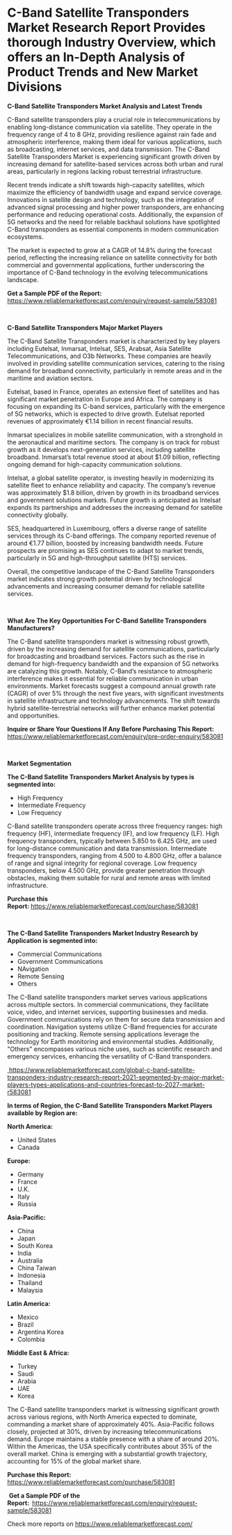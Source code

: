 <p><h1>C-Band Satellite Transponders Market Research Report Provides thorough Industry Overview, which offers an In-Depth Analysis of Product Trends and New Market Divisions</h1></p><p><strong>C-Band Satellite Transponders Market Analysis and Latest Trends</strong></p>
<p><p>C-Band satellite transponders play a crucial role in telecommunications by enabling long-distance communication via satellite. They operate in the frequency range of 4 to 8 GHz, providing resilience against rain fade and atmospheric interference, making them ideal for various applications, such as broadcasting, internet services, and data transmission. The C-Band Satellite Transponders Market is experiencing significant growth driven by increasing demand for satellite-based services across both urban and rural areas, particularly in regions lacking robust terrestrial infrastructure.</p><p>Recent trends indicate a shift towards high-capacity satellites, which maximize the efficiency of bandwidth usage and expand service coverage. Innovations in satellite design and technology, such as the integration of advanced signal processing and higher power transponders, are enhancing performance and reducing operational costs. Additionally, the expansion of 5G networks and the need for reliable backhaul solutions have spotlighted C-Band transponders as essential components in modern communication ecosystems.</p><p>The market is expected to grow at a CAGR of 14.8% during the forecast period, reflecting the increasing reliance on satellite connectivity for both commercial and governmental applications, further underscoring the importance of C-Band technology in the evolving telecommunications landscape.</p></p>
<p><strong>Get a Sample PDF of the Report:&nbsp;</strong> <a href="https://www.reliablemarketforecast.com/enquiry/request-sample/583081?utm_campaign=3029&utm_medium=2&utm_source=Github&utm_content=ia&utm_term=23032025&utm_id=c-band-satellite-transponders">https://www.reliablemarketforecast.com/enquiry/request-sample/583081</a></p>
<p>&nbsp;</p>
<p><strong>C-Band Satellite Transponders Major Market Players</strong></p>
<p><p>The C-Band Satellite Transponders market is characterized by key players including Eutelsat, Inmarsat, Intelsat, SES, Arabsat, Asia Satellite Telecommunications, and O3b Networks. These companies are heavily involved in providing satellite communication services, catering to the rising demand for broadband connectivity, particularly in remote areas and in the maritime and aviation sectors.</p><p>Eutelsat, based in France, operates an extensive fleet of satellites and has significant market penetration in Europe and Africa. The company is focusing on expanding its C-band services, particularly with the emergence of 5G networks, which is expected to drive growth. Eutelsat reported revenues of approximately €1.14 billion in recent financial results.</p><p>Inmarsat specializes in mobile satellite communication, with a stronghold in the aeronautical and maritime sectors. The company is on track for robust growth as it develops next-generation services, including satellite broadband. Inmarsat’s total revenue stood at about $1.09 billion, reflecting ongoing demand for high-capacity communication solutions.</p><p>Intelsat, a global satellite operator, is investing heavily in modernizing its satellite fleet to enhance reliability and capacity. The company’s revenue was approximately $1.8 billion, driven by growth in its broadband services and government solutions markets. Future growth is anticipated as Intelsat expands its partnerships and addresses the increasing demand for satellite connectivity globally.</p><p>SES, headquartered in Luxembourg, offers a diverse range of satellite services through its C-band offerings. The company reported revenue of around €1.77 billion, boosted by increasing bandwidth needs. Future prospects are promising as SES continues to adapt to market trends, particularly in 5G and high-throughput satellite (HTS) services.</p><p>Overall, the competitive landscape of the C-Band Satellite Transponders market indicates strong growth potential driven by technological advancements and increasing consumer demand for reliable satellite services.</p></p>
<p>&nbsp;</p>
<p><strong>What Are The Key Opportunities For C-Band Satellite Transponders Manufacturers?</strong></p>
<p><p>The C-Band satellite transponders market is witnessing robust growth, driven by the increasing demand for satellite communications, particularly for broadcasting and broadband services. Factors such as the rise in demand for high-frequency bandwidth and the expansion of 5G networks are catalyzing this growth. Notably, C-Band’s resistance to atmospheric interference makes it essential for reliable communication in urban environments. Market forecasts suggest a compound annual growth rate (CAGR) of over 5% through the next five years, with significant investments in satellite infrastructure and technology advancements. The shift towards hybrid satellite-terrestrial networks will further enhance market potential and opportunities.</p></p>
<p><strong>Inquire or Share Your Questions If Any Before Purchasing This Report:</strong> <a href="https://www.reliablemarketforecast.com/enquiry/pre-order-enquiry/583081?utm_campaign=3029&utm_medium=2&utm_source=Github&utm_content=ia&utm_term=23032025&utm_id=c-band-satellite-transponders">https://www.reliablemarketforecast.com/enquiry/pre-order-enquiry/583081</a></p>
<p>&nbsp;</p>
<p><strong>Market Segmentation</strong></p>
<p><strong>The C-Band Satellite Transponders Market Analysis by types is segmented into:</strong></p>
<p><ul><li>High Frequency</li><li>Intermediate Frequency</li><li>Low Frequency</li></ul></p>
<p><p>C-Band satellite transponders operate across three frequency ranges: high frequency (HF), intermediate frequency (IF), and low frequency (LF). High frequency transponders, typically between 5.850 to 6.425 GHz, are used for long-distance communication and data transmission. Intermediate frequency transponders, ranging from 4.500 to 4.800 GHz, offer a balance of range and signal integrity for regional coverage. Low frequency transponders, below 4.500 GHz, provide greater penetration through obstacles, making them suitable for rural and remote areas with limited infrastructure.</p></p>
<p><strong>Purchase this Report:&nbsp;</strong><a href="https://www.reliablemarketforecast.com/purchase/583081?utm_campaign=3029&utm_medium=2&utm_source=Github&utm_content=ia&utm_term=23032025&utm_id=c-band-satellite-transponders">https://www.reliablemarketforecast.com/purchase/583081</a></p>
<p>&nbsp;</p>
<p><strong>The C-Band Satellite Transponders Market Industry Research by Application is segmented into:</strong></p>
<p><ul><li>Commercial Communications</li><li>Government Communications</li><li>NAvigation</li><li>Remote Sensing</li><li>Others</li></ul></p>
<p><p>The C-Band satellite transponders market serves various applications across multiple sectors. In commercial communications, they facilitate voice, video, and internet services, supporting businesses and media. Government communications rely on them for secure data transmission and coordination. Navigation systems utilize C-Band frequencies for accurate positioning and tracking. Remote sensing applications leverage the technology for Earth monitoring and environmental studies. Additionally, "Others" encompasses various niche uses, such as scientific research and emergency services, enhancing the versatility of C-Band transponders.</p></p>
<p><a href="https://www.reliablemarketforecast.com/global-c-band-satellite-transponders-industry-research-report-2021-segmented-by-major-market-players-types-applications-and-countries-forecast-to-2027-market-r583081?utm_campaign=3029&utm_medium=2&utm_source=Github&utm_content=ia&utm_term=23032025&utm_id=c-band-satellite-transponders">&nbsp;https://www.reliablemarketforecast.com/global-c-band-satellite-transponders-industry-research-report-2021-segmented-by-major-market-players-types-applications-and-countries-forecast-to-2027-market-r583081</a></p>
<p><strong>In terms of Region, the C-Band Satellite Transponders Market Players available by Region are:</strong></p>
<p>
    <p> <strong> North America: </strong>
        <ul>
            <li>United States</li>
            <li>Canada</li>
        </ul>
        </p> 
    <p> <strong> Europe: </strong>
        <ul>
            <li>Germany</li>
            <li>France</li>
            <li>U.K.</li>
            <li>Italy</li>
            <li>Russia</li>
        </ul>
        </p> 
    <p> <strong> Asia-Pacific: </strong>
        <ul>
            <li>China</li>
            <li>Japan</li>
            <li>South Korea</li>
            <li>India</li>
            <li>Australia</li>
            <li>China Taiwan</li>
            <li>Indonesia</li>
            <li>Thailand</li>
            <li>Malaysia</li>
        </ul>
        </p> 
    <p> <strong> Latin America: </strong>
        <ul>
            <li>Mexico</li>
            <li>Brazil</li>
            <li>Argentina Korea</li>
            <li>Colombia</li>
        </ul>
        </p> 
    <p> <strong> Middle East & Africa: </strong>
        <ul>
            <li>Turkey</li>
            <li>Saudi</li>
            <li>Arabia</li>
            <li>UAE</li>
            <li>Korea</li>
        </ul>
    </p>
    </p>
<p><p>The C-Band satellite transponders market is witnessing significant growth across various regions, with North America expected to dominate, commanding a market share of approximately 40%. Asia-Pacific follows closely, projected at 30%, driven by increasing telecommunications demand. Europe maintains a stable presence with a share of around 20%. Within the Americas, the USA specifically contributes about 35% of the overall market. China is emerging with a substantial growth trajectory, accounting for 15% of the global market share.</p></p>
<p><strong>Purchase this Report: </strong><a href="https://www.reliablemarketforecast.com/purchase/583081?utm_campaign=3029&utm_medium=2&utm_source=Github&utm_content=ia&utm_term=23032025&utm_id=c-band-satellite-transponders">https://www.reliablemarketforecast.com/purchase/583081</a></p>
<p>&nbsp;<strong>Get a Sample PDF of the Report:&nbsp;&nbsp;</strong><a href="https://www.reliablemarketforecast.com/enquiry/request-sample/583081?utm_campaign=3029&utm_medium=2&utm_source=Github&utm_content=ia&utm_term=23032025&utm_id=c-band-satellite-transponders">https://www.reliablemarketforecast.com/enquiry/request-sample/583081</a></p>
<p><strong></strong></p>
<p>Check more reports on <a href="https://www.reliablemarketforecast.com/?utm_campaign=3029&utm_medium=2&utm_source=Github&utm_content=ia&utm_term=23032025&utm_id=c-band-satellite-transponders">https://www.reliablemarketforecast.com/</a></p>